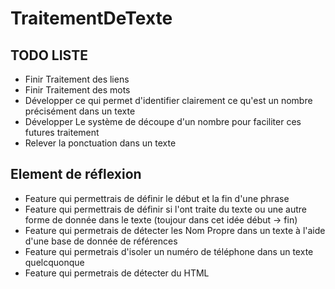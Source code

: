 # TraitementDeTexte

## TODO LISTE

- Finir Traitement des liens
- Finir Traitement des mots
- Développer  ce qui permet d'identifier clairement ce qu'est un  nombre précisément dans un texte
- Développer Le  système de  découpe d'un nombre pour faciliter ces  futures traitement
- Relever la ponctuation dans un texte

## Element de  réflexion
- Feature qui permettrais de définir le début et la fin d'une phrase
- Feature qui permettrais de définir si l'ont traite du texte ou une autre forme de donnée dans le texte (toujour dans  cet  idée début -> fin)
- Feature qui permetrais de détecter les Nom Propre dans un texte à l'aide d'une base de donnée de références
- Feature qui permetrais d'isoler un numéro de téléphone dans un texte quelcquonque 
- Feature qui permetrais de  détecter du HTML
